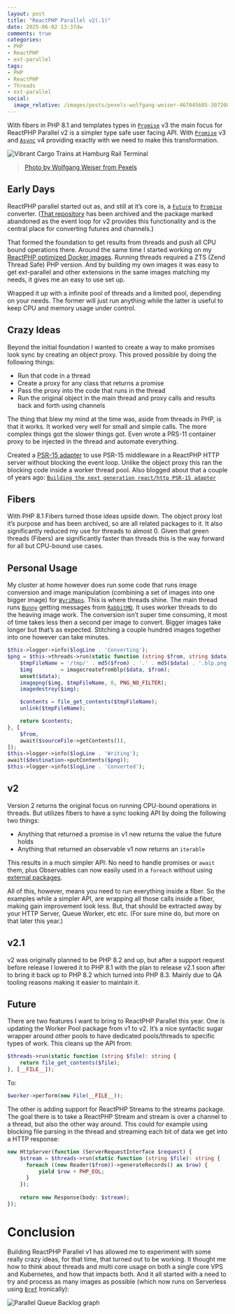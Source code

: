 ```yaml
---
layout: post
title: "ReactPHP Parallel v2(.1)"
date: 2025-06-02 13:37dw
comments: true
categories:
- PHP
- ReactPHP
- ext-parallel
tags:
- PHP
- ReactPHP
- Threads
- ext-parallel
social:
  image_relative: /images/posts/pexels-wolfgang-weiser-467045605-30720851.jpg
---
```


With fibers in PHP 8.1 and templates types in [`Promise`](https://reactphp.org/promise/) v3 the main focus for 
ReactPHP Parallel v2 is a simpler type safe user facing API. With [`Promise`](https://reactphp.org/promise/) v3 and 
[`Async`](https://reactphp.org/async/) v4 providing exactly with we need to make this transformation.

![Vibrant Cargo Trains at Hamburg Rail Terminal](/images/posts/pexels-wolfgang-weiser-467045605-30720851.jpg)
> [Photo by Wolfgang Weiser from Pexels](https://www.pexels.com/photo/vibrant-cargo-trains-at-hamburg-rail-terminal-30720851/)

<!-- More -->

## Early Days

ReactPHP parallel started out as, and still at it’s core is, a 
[`Future`](https://www.php.net/manual/en/class.parallel-future.php) to [`Promise`](https://reactphp.org/promise/) 
converter. ([That repository](https://github.com/reactphp-parallel/future-to-promise-converter) has been archived and 
the package marked abandoned as the event loop for v2 provides this functionality and is the central place for 
converting futures and channels.)

That formed the foundation to get results from threads and push all CPU bound operations there. Around the same time 
I started working on my [ReactPHP optimized Docker images](https://github.com/wyrihaximusnet/docker-php). Running 
threads required a ZTS (Zend Thread Safe) PHP version. And by building my own images it was easy to get ext-parallel 
and other extensions in the same images matching my needs, it gives me an easy to use set up.

Wrapped it up with a infinite pool of threads and a limited pool, depending on your needs. The former will just run 
anything while the latter is useful to keep CPU and memory usage under control.

## Crazy Ideas

Beyond the initial foundation I wanted to create a way to make promises look sync by creating an object proxy. This 
proved possible by doing the following things:

- Run that code in a thread
- Create a proxy for any class that returns a promise
- Pass the proxy into the code that runs in the thread
- Run the original object in the main thread and proxy calls and results back and forth using channels

The thing that blew my mind at the time was, aside from threads in PHP, is that it works. It worked very well for 
small and simple calls. The more complex things got the slower things got. Even wrote a PRS-11 container proxy to be 
injected in the thread and automate everything.

Created a [PSR-15 adapter](https://github.com/reactphp-parallel/psr-15-adapter) to use PSR-15 middleware in a 
ReactPHP HTTP server without blocking the event loop. Unlike the object proxy this ran the blocking code inside a 
worker thread pool. Also blogged about that a couple of years 
ago: [`Building the next generation react/http PSR-15 adapter`](http://localhost:8000/2020/09/next-gen-react-http-psr-15-adapter/)

## Fibers

With PHP 8.1 Fibers turned those ideas upside down. The object proxy lost it’s purpose and has been archived, so are 
all related packages to it. It also significantly reduced my use for threads to almost 0. Given that green threads 
(Fibers) are significantly faster than threads this is the way forward for all but CPU-bound use cases.

## Personal Usage

My cluster at home however does run some code that runs image conversion and image manipulation (combining a set of 
images into one bigger image) for [`WyriMaps`](https://www.wyrimaps.net/wow/). This is where threads shine. The main 
thread runs [`Bunny`](https://github.com/jakubkulhan/bunny) getting messages from 
[`RabbitMQ`](https://www.rabbitmq.com/). It uses worker threads to do the heaving image work. The conversion isn’t 
super time consuming, it most of time takes less then a second per image to convert. Bigger images take longer but 
that’s as expected. Stitching a couple hundred images together into one however can take minutes.

```php
$this->logger->info($logLine . 'Converting');
$png = $this->threads->run(static function (string $from, string $data): string {
    $tmpFileName = '/tmp/' . md5($from) . '.' . md5($data) . '.blp.png';
    $img         = imagecreatefromblp($data, $from);
    unset($data);
    imagepng($img, $tmpFileName, 0, PNG_NO_FILTER);
    imagedestroy($img);

    $contents = file_get_contents($tmpFileName);
    unlink($tmpFileName);

    return $contents;
}, [
    $from,
    await($sourceFile->getContents()),
]);
$this->logger->info($logLine . 'Writing');
await($destination->putContents($png));
$this->logger->info($logLine . 'Converted');
```

## v2

Version 2 returns the original focus on running CPU-bound operations in threads. But utilizes fibers to have a sync 
looking API by doing the following two things:

- Anything that returned a promise in v1 new returns the value the future holds
- Anything that returned an observable v1 now returns an `iterable`

This results in a much simpler API: No need to handle promises or `await` them, plus Observables can now easily used 
in a `foreach` without using [external packages](https://github.com/WyriHaximus/reactphp-awaitable-observable).

All of this, however, means you need to run everything inside a fiber. So the examples while a simpler API, are 
wrapping all those calls inside a fiber, making gain improvement look less. But, that should be extracted away by your 
HTTP Server, Queue Worker, etc etc. (For sure mine do, but more on that later this year.)

## v2.1

v2 was originally planned to be PHP 8.2 and up, but after a support request before release I lowered it to PHP 8.1 
with the plan to release v2.1 soon after to bring it back up to PHP 8.2 which turned into PHP 8.3. Mainly due to QA 
tooling reasons making it easier to maintain it.

## Future

There are two features I want to bring to ReactPHP Parallel this year. One is updating the Worker Pool package from v1 
to v2. It’s a nice syntactic sugar wrapper around other pools to have dedicated pools/threads to specific types of 
work. This cleans up the API from:

```php
$threads->run(static function (string $file): string {
	return file_get_contents($file);
}, [__FILE__]);
```

To:

```php
$worker->perform(new File(__FILE__));
```

The other is adding support for ReactPHP Streams to the streams package. The goal there is to take a ReactPHP Stream 
and stream is over a channel to a thread, but also the other way around. This could for example using blocking file 
parsing in the thread and streaming each bit of data we get into a HTTP response:

```php
new HttpServer(function (ServerRequestInterface $request) {
	$stream = $threads->run(static function (string $file): string {
	  foreach ((new Reader($from))->generateRecords() as $row) {
		  yield $row + PHP_EOL;
	  }
	});
	
	return new Response(body: $stream);
});
```

# Conclusion

Building ReactPHP Parallel v1 has allowed me to experiment with some really crazy ideas, for that time, that turned 
out to be working. It thought me how to think about threads and multi core usage on both a single core VPS and 
Kubernetes, and how that impacts both. And it all started with a need to try and process as many images as 
possible (which now runs on Serverless using [`Bref`](https://bref.sh/) Ironically):

![Parallel Queue Backlog graph](/images/posts/parallel-queue-backlog-graph.jpeg)
